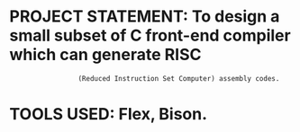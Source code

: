 # PROJECT STATEMENT: To design a small subset of C front-end compiler which can generate RISC 
					 (Reduced Instruction Set Computer) assembly codes.

# TOOLS USED: Flex, Bison.
